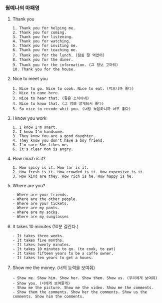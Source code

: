 ### 웜예나의 마패영
1. Thank you
    ```
    1. Thank you for helping me.
    2. Thank you for coming.
    3. Thank you for listening.
    4. Thank you for watching.
    5. Thank you for inviting me.
    6. Thank you for teaching me.
    7. Thank you for the lunch. (점심 잘 먹었어)
    8. Thank you for the diner.
    9. Thank you for the information. (그 정보 고마워)
    10. Thank you for the house.
    ```
2. Nice to meet you
    ```
    1. Nice to go. Nice to cook. Nice to eat. (먹으니까 좋다)
    2. Nice to come here.
    3. Nice to hear that. (좋은 소식이네)
    4. Nice to know that. (그 정보 알게되서 좋다)
    5. So nice to recode whit you. (너랑 녹음하니까 너무 좋다)
    ```
3. I know you work
    ```
    1. I know I'm smart.
    2. I know I'm handsome.
    3. They know You are a good daughter.
    4. They know you don't have a boy friend.
    5. I'm sure She likes me.
    6. It's clear Mom is angry.
    ```
4. How much is it?
    ```
    1. How spicy is it. How far is it. 
    2. How fresh is it. How crowded is it. How expensive is it.
    3. How kind are they. How rich is he. How happy is he.
    ```
5. Where are you?
    ```
    - Where are your friends.
    - Where are the other people.
    - Where are your tickets.
    - Where are my pants.
    - Where are my socks.
    - Where are my sunglasses
    ```
6. It takes 10 minutes (10분 걸린다.)
    ```
    - It takes three weeks.
    - It takes five months.
    - It takes twenty minutes.
    - It takes 10 minutes to go. (to cook, to eat)
    - It takes fifteen years to be a caffe owner.
    - It takes ten years to get a houes.
    ```
7. Show me the money. (너의 능력을 보여줘)
    ```
    - Show me. Show him. Show her. Show them. Show us. (우리에게 보여줘) 
    - Show you. (너에게 보여줄게)
    - Show me the picture. Show me the video. Show me the comments.
    - Show them the comments. Show her the comments. Show us the comments. Show him the comments.
    ```